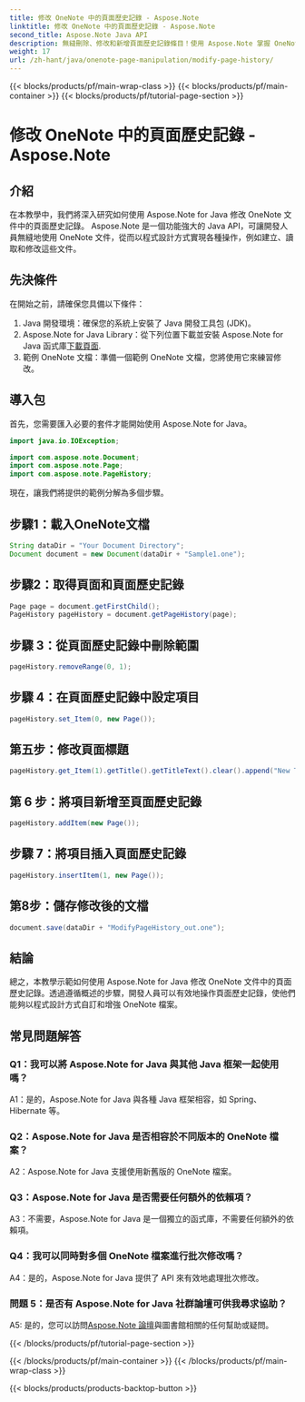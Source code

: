 ```yaml
---
title: 修改 OneNote 中的頁面歷史記錄 - Aspose.Note
linktitle: 修改 OneNote 中的頁面歷史記錄 - Aspose.Note
second_title: Aspose.Note Java API
description: 無縫刪除、修改和新增頁面歷史記錄條目！使用 Aspose.Note 掌握 OneNote 的逐步指南和程式碼。 #OneNote #Java #Aspose
weight: 17
url: /zh-hant/java/onenote-page-manipulation/modify-page-history/
---
```


{{< blocks/products/pf/main-wrap-class >}}
{{< blocks/products/pf/main-container >}}
{{< blocks/products/pf/tutorial-page-section >}}

# 修改 OneNote 中的頁面歷史記錄 - Aspose.Note

## 介紹

在本教學中，我們將深入研究如何使用 Aspose.Note for Java 修改 OneNote 文件中的頁面歷史記錄。 Aspose.Note 是一個功能強大的 Java API，可讓開發人員無縫地使用 OneNote 文件，從而以程式設計方式實現各種操作，例如建立、讀取和修改這些文件。

## 先決條件

在開始之前，請確保您具備以下條件：

1. Java 開發環境：確保您的系統上安裝了 Java 開發工具包 (JDK)。
2.  Aspose.Note for Java Library：從下列位置下載並安裝 Aspose.Note for Java 函式庫[下載頁面](https://releases.aspose.com/note/java/).
3. 範例 OneNote 文檔：準備一個範例 OneNote 文檔，您將使用它來練習修改。

## 導入包

首先，您需要匯入必要的套件才能開始使用 Aspose.Note for Java。

```java
import java.io.IOException;

import com.aspose.note.Document;
import com.aspose.note.Page;
import com.aspose.note.PageHistory;
```

現在，讓我們將提供的範例分解為多個步驟。

## 步驟1：載入OneNote文檔

```java
String dataDir = "Your Document Directory";
Document document = new Document(dataDir + "Sample1.one");
```

## 步驟2：取得頁面和頁面歷史記錄

```java
Page page = document.getFirstChild();
PageHistory pageHistory = document.getPageHistory(page);
```

## 步驟 3：從頁面歷史記錄中刪除範圍

```java
pageHistory.removeRange(0, 1);
```

## 步驟 4：在頁面歷史記錄中設定項目

```java
pageHistory.set_Item(0, new Page());
```

## 第五步：修改頁面標題

```java
pageHistory.get_Item(1).getTitle().getTitleText().clear().append("New Title");
```

## 第 6 步：將項目新增至頁面歷史記錄

```java
pageHistory.addItem(new Page());
```

## 步驟 7：將項目插入頁面歷史記錄

```java
pageHistory.insertItem(1, new Page());
```

## 第8步：儲存修改後的文檔

```java
document.save(dataDir + "ModifyPageHistory_out.one");
```

## 結論

總之，本教學示範如何使用 Aspose.Note for Java 修改 OneNote 文件中的頁面歷史記錄。透過遵循概述的步驟，開發人員可以有效地操作頁面歷史記錄，使他們能夠以程式設計方式自訂和增強 OneNote 檔案。

## 常見問題解答

### Q1：我可以將 Aspose.Note for Java 與其他 Java 框架一起使用嗎？

A1：是的，Aspose.Note for Java 與各種 Java 框架相容，如 Spring、Hibernate 等。

### Q2：Aspose.Note for Java 是否相容於不同版本的 OneNote 檔案？

A2：Aspose.Note for Java 支援使用新舊版的 OneNote 檔案。

### Q3：Aspose.Note for Java 是否需要任何額外的依賴項？

A3：不需要，Aspose.Note for Java 是一個獨立的函式庫，不需要任何額外的依賴項。

### Q4：我可以同時對多個 OneNote 檔案進行批次修改嗎？

A4：是的，Aspose.Note for Java 提供了 API 來有效地處理批次修改。

### 問題 5：是否有 Aspose.Note for Java 社群論壇可供我尋求協助？

 A5: 是的，您可以訪問[Aspose.Note 論壇](https://forum.aspose.com/c/note/28)與圖書館相關的任何幫助或疑問。

{{< /blocks/products/pf/tutorial-page-section >}}

{{< /blocks/products/pf/main-container >}}
{{< /blocks/products/pf/main-wrap-class >}}

{{< blocks/products/products-backtop-button >}}

